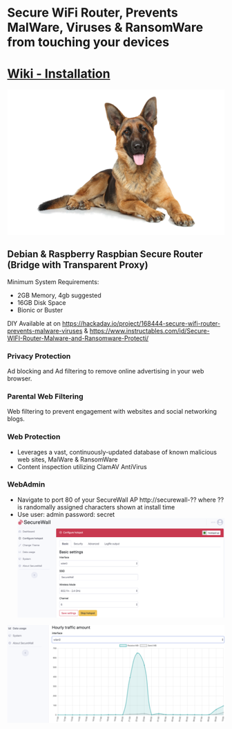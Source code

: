 # Secure WiFi Router, Prevents MalWare, Viruses & RansomWare from touching your devices

# [Wiki - Installation](https://github.com/SecuritasMachina/SecureWall_Secure_Router/wiki)


![alt text](https://github.com/SecuritasMachina/SecureWall_Secure_Router/raw/master/images/german_shepherd.png  "Open Source End Point Protection")



## Debian &amp; Raspberry Raspbian Secure Router (Bridge with Transparent Proxy)

Minimum System Requirements:
- 2GB Memory, 4gb suggested
- 16GB Disk Space
- Bionic or Buster

DIY Available at on https://hackaday.io/project/168444-secure-wifi-router-prevents-malware-viruses & https://www.instructables.com/id/Secure-WIFI-Router-Malware-and-Ransomware-Protecti/

### Privacy Protection
Ad blocking and Ad filtering to remove online advertising in your web browser.

### Parental Web Filtering
Web filtering to prevent engagement with websites and social networking blogs.

### Web Protection
* Leverages a vast, continuously-updated database of known malicious web sites, MalWare & RansomWare
* Content inspection utilizing ClamAV AntiVirus 

### WebAdmin
* Navigate to port 80 of your SecureWall AP http://securewall-?? where ?? is randomally assigned characters shown at install time
* Use user: admin password: secret
![alt text](https://github.com/SecuritasMachina/SecureWall_Secure_Router/blob/master/images/Screen%20Shot%202020-02-15%20at%2010.21.53%20AM.png  "Open Source End Point Protection")


![alt text](https://github.com/SecuritasMachina/SecureWall_Secure_Router/blob/master/images/Screen%20Shot%202020-02-15%20at%2010.19.21%20AM.png  "Open Source End Point Protection")

